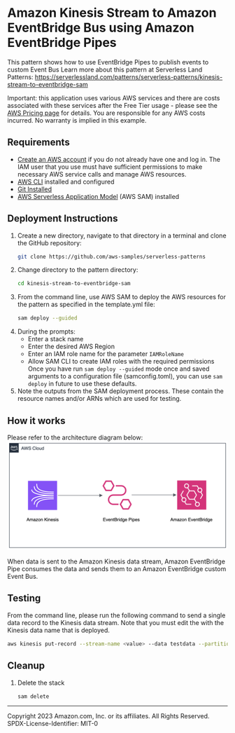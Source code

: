 # Amazon Kinesis Stream to Amazon EventBridge Bus using Amazon EventBridge Pipes

This pattern shows how to use EventBridge Pipes to publish events to custom Event Bus 
Learn more about this pattern at Serverless Land Patterns: https://serverlessland.com/patterns/serverless-patterns/kinesis-stream-to-eventbridge-sam

Important: this application uses various AWS services and there are costs associated with these services after the Free Tier usage - please see the [AWS Pricing page](https://aws.amazon.com/pricing/) for details. You are responsible for any AWS costs incurred. No warranty is implied in this example.

## Requirements

* [Create an AWS account](https://portal.aws.amazon.com/gp/aws/developer/registration/index.html) if you do not already have one and log in. The IAM user that you use must have sufficient permissions to make necessary AWS service calls and manage AWS resources.
* [AWS CLI](https://docs.aws.amazon.com/cli/latest/userguide/install-cliv2.html) installed and configured
* [Git Installed](https://git-scm.com/book/en/v2/Getting-Started-Installing-Git)
* [AWS Serverless Application Model](https://docs.aws.amazon.com/serverless-application-model/latest/developerguide/serverless-sam-cli-install.html) (AWS SAM) installed

## Deployment Instructions
1. Create a new directory, navigate to that directory in a terminal and clone the GitHub repository:
    ```bash 
    git clone https://github.com/aws-samples/serverless-patterns
    ```
1. Change directory to the pattern directory:
    ```bash
    cd kinesis-stream-to-eventbridge-sam
    ```
1. From the command line, use AWS SAM to deploy the AWS resources for the pattern as specified in the template.yml file:
    ```bash
    sam deploy --guided
    ```
1. During the prompts:
    * Enter a stack name
    * Enter the desired AWS Region
    * Enter an IAM role name for the parameter `IAMRoleName` 
    * Allow SAM CLI to create IAM roles with the required permissions
    Once you have run `sam deploy --guided` mode once and saved arguments to a configuration file (samconfig.toml), you can use `sam deploy` in future to use these defaults.
1. Note the outputs from the SAM deployment process. These contain the resource names and/or ARNs which are used for testing.


## How it works

Please refer to the architecture diagram below:
![End to End Architecture](architecture.png)

When data is sent to the Amazon Kinesis data stream, Amazon EventBridge Pipe consumes the data and sends them to an Amazon EventBridge custom Event Bus. 

## Testing

From the command line, please run the following command to send a single data record to the Kinesis data stream. Note that you must edit the <value> with the Kinesis data name that is deployed. 
```bash
aws kinesis put-record --stream-name <value> --data testdata --partition-key "test" 
```
    
## Cleanup
 
1. Delete the stack
    ```bash
    sam delete
    ```
----
Copyright 2023 Amazon.com, Inc. or its affiliates. All Rights Reserved.
SPDX-License-Identifier: MIT-0
